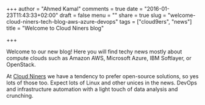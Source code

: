 +++
author = "Ahmed Kamal"
comments = true
date = "2016-01-23T11:43:33+02:00"
draft = false
menu = ""
share = true
slug = "welcome-cloud-niners-tech-blog-aws-azure-devops"
tags = ["cloud9ers", "news"]
title = "Welcome to Cloud Niners blog"

+++

Welcome to our new blog! Here you will find techy news mostly about compute clouds such as Amazon AWS, Microsoft Azure, IBM Softlayer, or OpenStack.

At [Cloud Niners](http://cloud9ers.com) we have a tendency to prefer open-source solutions, so yes lots of those too. Expect lots of Linux and other unices in the news. DevOps and infrastructure automation with a light touch of data analysis and crunching. 

